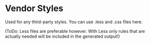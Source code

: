 # Vendor Styles

Used for any third-party styles. You can use .less and .css files here.

(ToDo: Less files are preferable however. With Less only rules that are actually needed will be included in the
generated output!)